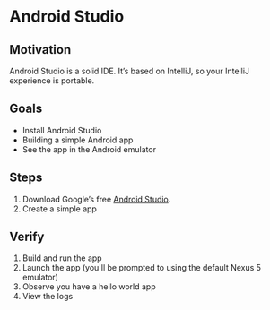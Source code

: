 # Android Studio

## Motivation

Android Studio is a solid IDE. It’s based on IntelliJ, so your IntelliJ experience is portable.


## Goals

* Install Android Studio
* Building a simple Android app
* See the app in the Android emulator


## Steps 

1. Download Google’s free [Android Studio](https://developer.android.com/sdk/installing/studio.html). 
2. Create a simple app


## Verify

1. Build and run the app
1. Launch the app (you'll be prompted to using the default Nexus 5 emulator)
1. Observe you have a hello world app
1. View the logs
